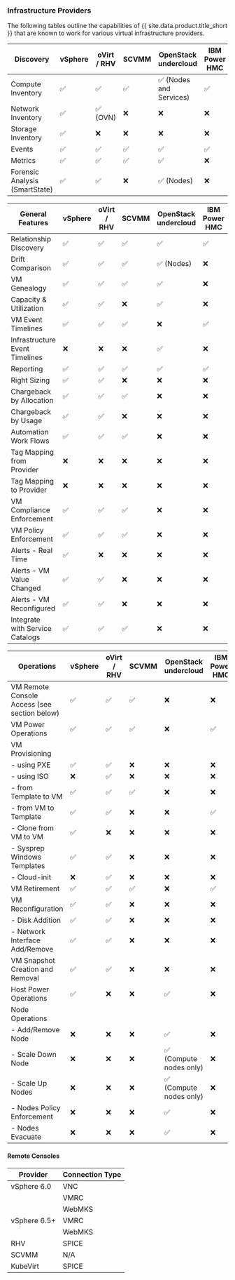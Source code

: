 ### Infrastructure Providers

 The following tables outline the capabilities of {{ site.data.product.title_short }} that are known to work for various virtual infrastructure providers.

| Discovery                                                    | vSphere | oVirt / RHV | SCVMM | OpenStack undercloud    | IBM Power HMC | KubeVirt |
| ------------------------------------------------------------ | ------- | ----------- | ----- | ----------------------- | ------------- | -------- |
| Compute Inventory                                            | ✅      | ✅          | ✅    | ✅ (Nodes and Services) | ✅            | ✅         |
| Network Inventory                                            | ✅      | ✅ (OVN)    | ❌    | ❌                      | ❌            | ❌          |
| Storage Inventory                                            | ✅      | ❌          | ❌    | ❌                      | ❌            | ✅         |
| Events                                                       | ✅      | ✅          | ✅    | ✅                      | ✅            | ❌          |
| Metrics                                                      | ✅      | ✅          | ✅    | ✅                      | ❌            | ❌          |
| Forensic Analysis (SmartState)                               | ✅      | ✅          | ❌    | ✅ (Nodes)              | ❌            | ❌          |

| General Features                                             | vSphere | oVirt / RHV | SCVMM | OpenStack undercloud | IBM Power HMC | KubeVirt |
| ------------------------------------------------------------ | ------- | ----------- | ------| -------------------- | ------------- | -------- |
| Relationship Discovery                                       | ✅      | ✅          | ✅    | ✅                   | ✅            | ✅         |
| Drift Comparison                                             | ✅      | ✅          | ✅    | ✅ (Nodes)           | ❌            | ❌          |
| VM Genealogy                                                 | ✅      | ✅          | ✅    | ✅                   | ❌            | ✅         |
| Capacity & Utilization                                       | ✅      | ✅          | ❌    | ✅                   | ❌            | ❌          |
| VM Event Timelines                                           | ✅      | ✅          | ✅    | ❌                   | ✅            | ❌          |
| Infrastructure Event Timelines                               | ❌      | ❌          | ❌    | ✅                   | ❌            | ❌          |
| Reporting                                                    | ✅      | ✅          | ✅    | ✅                   | ✅            | ✅         |
| Right Sizing                                                 | ✅      | ✅          | ❌    | ❌                   | ❌            | ❌          |
| Chargeback by Allocation                                     | ✅      | ✅          | ✅    | ❌                   | ❌            | ❌          |
| Chargeback by Usage                                          | ✅      | ✅          | ❌    | ❌                   | ❌            | ❌          |
| Automation Work Flows                                        | ✅      | ✅          | ✅    | ❌                   | ❌            | ❌          |
| Tag Mapping from Provider                                    | ❌      | ❌          | ❌    | ❌                   | ❌            | ❌          |
| Tag Mapping to Provider                                      | ❌      | ❌          | ❌    | ❌                   | ❌            | ❌          |
| VM Compliance Enforcement                                    | ✅      | ✅          | ✅    | ❌                   | ❌            | ❌          |
| VM Policy Enforcement                                        | ✅      | ✅          | ✅    | ❌                   | ❌            | ❌          |
| Alerts - Real Time                                           | ✅      | ❌          | ❌    | ❌                   | ❌            | ❌          |
| Alerts - VM Value Changed                                    | ✅      | ✅          | ❌    | ❌                   | ❌            | ❌          |
| Alerts - VM Reconfigured                                     | ✅      | ✅          | ❌    | ❌                   | ❌            | ❌          |
| Integrate with Service Catalogs                              | ✅      | ✅          | ✅    | ❌                   | ❌            | ❌          |

| Operations                                                   | vSphere | oVirt / RHV | SCVMM | OpenStack undercloud    | IBM Power HMC | KubeVirt |
| ------------------------------------------------------------ | ------- | ----------- | ----- | ----------------------- | --------------| -------- |
| VM Remote Console Access (see section below)                 | ✅      | ✅          | ✅    | ❌                      | ❌            | ✅         |
| VM Power Operations                                          | ✅      | ✅          | ✅    | ❌                      | ✅            | ✅         |
| VM Provisioning                                              |         |             |       |                         |               |
|   - using PXE                                                | ✅      | ✅          | ❌    | ❌                      | ❌            | ❌          |
|   - using ISO                                                | ❌      | ✅          | ❌    | ❌                      | ❌            | ❌          |
|   - from Template to VM                                      | ✅      | ✅          | ✅    | ❌                      | ❌            | ✅         |
|   - from VM to Template                                      | ✅      | ✅          | ❌    | ❌                      | ✅            | ❌          |
|   - Clone from VM to VM                                      | ✅      | ❌          | ❌    | ❌                      | ❌            | ❌          |
|   - Sysprep Windows Templates                                | ✅      | ✅          | ❌    | ❌                      | ❌            | ❌          |
|   - Cloud-init                                               | ❌      | ✅          | ❌    | ❌                      | ❌            | ❌          |
| VM Retirement                                                | ✅      | ✅          | ✅    | ❌                      | ✅            | ✅         |
| VM Reconfiguration                                           | ✅      | ✅          | ❌    | ❌                      | ❌            | ❌          |
|   - Disk Addition                                            | ✅      | ✅          | ❌    | ❌                      | ❌            | ❌          |
|   - Network Interface Add/Remove                             | ✅      | ✅          | ❌    | ❌                      | ❌            | ❌          |
| VM Snapshot Creation and Removal                             | ✅      | ✅          | ❌    | ❌                      | ❌            | ❌          |
| Host Power Operations                                        | ✅      | ❌          | ❌    | ✅                      | ❌            | ❌          |
| Node Operations                                              |         |             |       |                         |               | ❌          |
|   - Add/Remove Node                                          | ❌      | ❌          | ❌    | ✅                      | ❌            | ❌          |
|   - Scale Down Node                                          | ❌      | ❌          | ❌    | ✅ (Compute nodes only) | ❌            | ❌          |
|   - Scale Up Nodes                                           | ❌      | ❌          | ❌    | ✅ (Compute nodes only) | ❌            | ❌          |
|   - Nodes Policy Enforcement                                 | ❌      | ❌          | ❌    | ✅                      | ❌            | ❌          |
|   - Nodes Evacuate                                           | ❌      | ❌          | ❌    | ✅                      | ❌            | ❌          |

#### Remote Consoles

| Provider     | Connection Type |
| ------------ | --------------- |
| vSphere 6.0  | VNC             |
|              | VMRC            |
|              | WebMKS          |
| vSphere 6.5+ | VMRC            |
|              | WebMKS          |
| RHV          | SPICE           |
| SCVMM        | N/A             |
| KubeVirt     | SPICE           |
